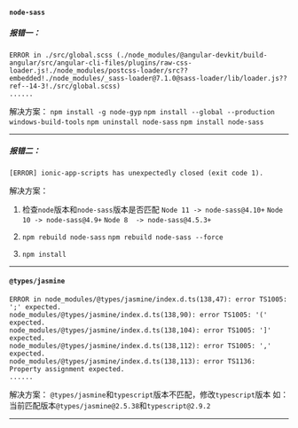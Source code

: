 #### `node-sass`
##### 报错一：
```
ERROR in ./src/global.scss (./node_modules/@angular-devkit/build-angular/src/angular-cli-files/plugins/raw-css-loader.js!./node_modules/postcss-loader/src??embedded!./node_modules/_sass-loader@7.1.0@sass-loader/lib/loader.js??ref--14-3!./src/global.scss)
......
```

解决方案：
`npm install -g node-gyp`
`npm install --global --production windows-build-tools`
`npm uninstall node-sass`
`npm install node-sass`

---

##### 报错二：
```
[ERROR] ionic-app-scripts has unexpectedly closed (exit code 1).
```

解决方案：
1. 检查`node`版本和`node-sass`版本是否匹配
	`Node 11 -> node-sass@4.10+`
	`Node 10 -> node-sass@4.9+`
	`Node 8  -> node-sass@4.5.3+`

2. `npm rebuild node-sass`
    `npm rebuild node-sass --force`

3. `npm install`

---

#### `@types/jasmine`
```
ERROR in node_modules/@types/jasmine/index.d.ts(138,47): error TS1005: ';' expected.
node_modules/@types/jasmine/index.d.ts(138,90): error TS1005: '(' expected.
node_modules/@types/jasmine/index.d.ts(138,104): error TS1005: ']' expected.
node_modules/@types/jasmine/index.d.ts(138,112): error TS1005: ',' expected.
node_modules/@types/jasmine/index.d.ts(138,113): error TS1136: Property assignment expected.
......
```

解决方案：
`@types/jasmine`和`typescript`版本不匹配，修改`typescript`版本
如：当前匹配版本`@types/jasmine@2.5.38`和`typescript@2.9.2`

---
